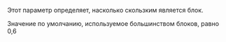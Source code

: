 Этот параметр определяет, насколько скользким является блок.

Значение по умолчанию, используемое большинством блоков, равно 0,6